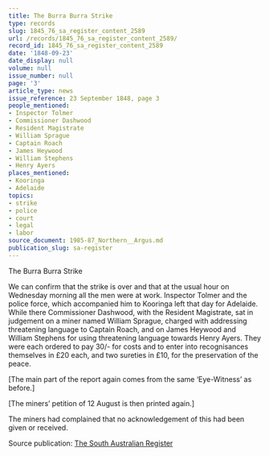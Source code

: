 ```yaml
---
title: The Burra Burra Strike
type: records
slug: 1845_76_sa_register_content_2589
url: /records/1845_76_sa_register_content_2589/
record_id: 1845_76_sa_register_content_2589
date: '1848-09-23'
date_display: null
volume: null
issue_number: null
page: '3'
article_type: news
issue_reference: 23 September 1848, page 3
people_mentioned:
- Inspector Tolmer
- Commissioner Dashwood
- Resident Magistrate
- William Sprague
- Captain Roach
- James Heywood
- William Stephens
- Henry Ayers
places_mentioned:
- Kooringa
- Adelaide
topics:
- strike
- police
- court
- legal
- labor
source_document: 1985-87_Northern__Argus.md
publication_slug: sa-register
---
```


The Burra Burra Strike

We can confirm that the strike is over and that at the usual hour on Wednesday morning all the men were at work.  Inspector Tolmer and the police force, which accompanied him to Kooringa left that day for Adelaide. While there Commissioner Dashwood, with the Resident Magistrate, sat in judgement on a miner named William Sprague, charged with addressing threatening language to Captain Roach, and on James Heywood and William Stephens for using threatening language towards Henry Ayers.  They were each ordered to pay 30/- for costs and to enter into recognisances themselves in £20 each, and two sureties in £10, for the preservation of the peace.

[The main part of the report again comes from the same ‘Eye-Witness’ as before.]

[The miners’ petition of 12 August is then printed again.]

The miners had complained that no acknowledgement of this had been given or received.

Source publication: [The South Australian Register](/publications/sa-register/)
